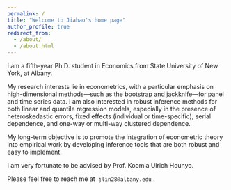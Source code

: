 ```yaml
---
permalink: /
title: "Welcome to Jiahao's home page"
author_profile: true
redirect_from: 
  - /about/
  - /about.html
---
```


​I am a fifth-year Ph.D. student in Economics from State University of New York, at Albany. 

My research interests lie in econometrics, with a particular emphasis on high-dimensional methods—such as the bootstrap and jackknife—for panel and time series data. I am also interested in robust inference methods for both linear and quantile regression models, especially in the presence of heteroskedastic errors, fixed effects (individual or time-specific), serial dependence, and one-way or multi-way clustered dependence.

My long-term objective is to promote the integration of econometric theory into empirical work by developing inference tools that are both robust and easy to implement.

I am very fortunate to be advised by Prof. Koomla Ulrich Hounyo.

Please feel free to reach me at  `jlin28@albany.edu` .

